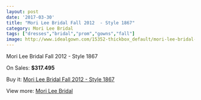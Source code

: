 ```yaml
---
layout: post
date: '2017-03-30'
title: "Mori Lee Bridal Fall 2012  - Style 1867"
category: Mori Lee Bridal
tags: ["dresses","bridal","prom","gowns","fall"]
image: http://www.idealgown.com/15352-thickbox_default/mori-lee-bridal-fall-2012-style-1867.jpg
---
```

Mori Lee Bridal Fall 2012  - Style 1867

On Sales: **$317.495**
<a href="https://www.idealgown.com/en/mori-lee-bridal/6140-mori-lee-bridal-fall-2012-style-1867.html"><amp-img layout="responsive" width="600" height="600" src="//www.idealgown.com/15352-thickbox_default/mori-lee-bridal-fall-2012-style-1867.jpg" alt="Mori Lee Bridal Fall 2012  - Style 1867 0" /></a>
<a href="https://www.idealgown.com/en/mori-lee-bridal/6140-mori-lee-bridal-fall-2012-style-1867.html"><amp-img layout="responsive" width="600" height="600" src="//www.idealgown.com/15354-thickbox_default/mori-lee-bridal-fall-2012-style-1867.jpg" alt="Mori Lee Bridal Fall 2012  - Style 1867 1" /></a>
<a href="https://www.idealgown.com/en/mori-lee-bridal/6140-mori-lee-bridal-fall-2012-style-1867.html"><amp-img layout="responsive" width="600" height="600" src="//www.idealgown.com/15353-thickbox_default/mori-lee-bridal-fall-2012-style-1867.jpg" alt="Mori Lee Bridal Fall 2012  - Style 1867 2" /></a>

Buy it: [Mori Lee Bridal Fall 2012  - Style 1867](https://www.idealgown.com/en/mori-lee-bridal/6140-mori-lee-bridal-fall-2012-style-1867.html "Mori Lee Bridal Fall 2012  - Style 1867")

View more: [Mori Lee Bridal](https://www.idealgown.com/en/90-mori-lee-bridal "Mori Lee Bridal")